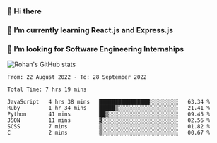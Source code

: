 ### 👋 Hi there 

<!--
**rohznmdev/rohznmdev** is a ✨ _special_ ✨ repository because its `README.md` (this file) appears on your GitHub profile.

Here are some ideas to get you started:

- 🔭 I’m currently working on ...
- 🌱 I’m currently learning Ruby and Ruby on Rails
- 👯 I’m looking to collaborate on ...
- 🤔 I’m looking for help with ...
- 💬 Ask me about ...
- 📫 How to reach me: ...
- 😄 Pronouns: ...
- ⚡ Fun fact: ...
-->
### 🌱 I’m currently learning React.js and Express.js
### 🤔 I’m looking for Software Engineering Internships
![Rohan's GitHub stats](https://github-readme-stats.vercel.app/api?username=rohznmdev&theme=dark&show_icons=true)

<!--START_SECTION:waka-->

```text
From: 22 August 2022 - To: 28 September 2022

Total Time: 7 hrs 19 mins

JavaScript   4 hrs 38 mins   ████████████████░░░░░░░░░   63.34 %
Ruby         1 hr 34 mins    █████▒░░░░░░░░░░░░░░░░░░░   21.41 %
Python       41 mins         ██▒░░░░░░░░░░░░░░░░░░░░░░   09.45 %
JSON         11 mins         ▓░░░░░░░░░░░░░░░░░░░░░░░░   02.56 %
SCSS         7 mins          ▒░░░░░░░░░░░░░░░░░░░░░░░░   01.82 %
C            2 mins          ▒░░░░░░░░░░░░░░░░░░░░░░░░   00.67 %
```

<!--END_SECTION:waka-->
